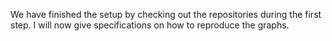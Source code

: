 We have finished the setup by checking out the repositories during the first step. I will now give specifications on how to reproduce the graphs. 
